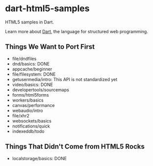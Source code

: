dart-html5-samples
==================

HTML5 samples in Dart.

Learn more about [Dart](http://www.dartlang.org),
the language for structured web programming.

Things We Want to Port First
----------------------------

 * file/dndfiles
 * dnd/basics: DONE
 * appcache/beginner
 * file/filesystem: DONE
 * getusermedia/intro: This API is not standardized yet
 * video/basics: DONE
 * developertools/sourcemaps
 * forms/html5forms
 * workers/basics
 * canvas/performance
 * webaudio/intro
 * file/xhr2
 * websockets/basics
 * notifications/quick
 * indexeddb/todo

Things That Didn't Come from HTML5 Rocks
----------------------------------------

 * localstorage/basics: DONE